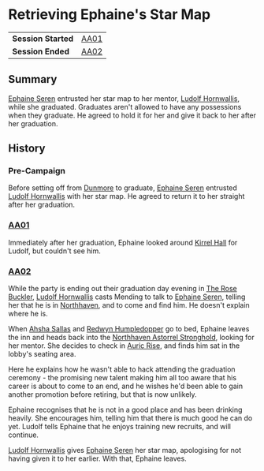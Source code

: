 # Retrieving Ephaine's Star Map

|||
| --- | --- |
| **Session Started** | [AA01](../../sessions/AA01.md) | storyline.2
| **Session Ended** | [AA02](../../sessions/AA02.md) |

## Summary

[Ephaine Seren](../../characters/ephaine-seren.md) entrusted her star map to her mentor, [Ludolf Hornwallis](../../characters/ludolf-hornwallis.md), while she graduated. Graduates aren't allowed to have any possessions when they graduate. He agreed to hold it for her and give it back to her after her graduation.

## History

### Pre-Campaign

Before setting off from [Dunmore](../../places/cities/dunmore.md) to graduate, [Ephaine Seren](../../characters/ephaine-seren.md) entrusted [Ludolf Hornwallis](../../characters/ludolf-hornwallis.md) with her star map. He agreed to return it to her straight after her graduation.

### [AA01](../../sessions/AA01.md)

Immediately after her graduation, Ephaine looked around [Kirrel Hall](../../places/buildings/kirrel-hall.md) for Ludolf, but couldn't see him.

### [AA02](../../sessions/AA02.md)

While the party is ending out their graduation day evening in [The Rose Buckler](../../places/buildings/inns-taverns/the-rose-buckler.md), [Ludolf Hornwallis](../../characters/ludolf-hornwallis.md) casts Mending to talk to [Ephaine Seren](../../characters/ephaine-seren.md), telling her that he is in [Northhaven](../../places/cities/northhaven.md), and to come and find him. He doesn't explain where he is.

When [Ahsha Sallas](../../characters/ahsha-sallas.md) and [Redwyn Humpledopper](../../characters/redwyn-humpledopper.md) go to bed, Ephaine leaves the inn and heads back into the [Northhaven Astorrel Stronghold](../../places/strongholds/northhaven-astorrel-stronghold.md), looking for her mentor. She decides to check in [Auric Rise](../../places/buildings/auric-rise.md), and finds him sat in the lobby's seating area.

Here he explains how he wasn't able to hack attending the graduation ceremony - the promising new talent making him all too aware that his career is about to come to an end, and he wishes he'd been able to gain another promotion before retiring, but that is now unlikely.

Ephaine recognises that he is not in a good place and has been drinking heavily. She encourages him, telling him that there is much good he can do yet. Ludolf tells Ephaine that he enjoys training new recruits, and will continue.

[Ludolf Hornwallis](../../characters/ludolf-hornwallis.md) gives [Ephaine Seren](../../characters/ephaine-seren.md) her star map, apologising for not having given it to her earlier. With that, Ephaine leaves.
